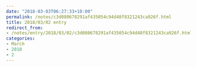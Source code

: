 ```yaml
---
date: "2018-03-03T06:27:33+10:00"
permalink: /notes/c3d080678291af435054c94d48f8321243ca926f.html
title: 2018/03/02 entry
redirect_from:
- /notes/entry/2018/03/02/c3d080678291af435054c94d48f8321243ca926f.html
categories:
- March
- 2018
- 2
---
```

